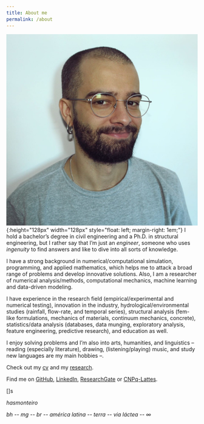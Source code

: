 ```yaml
---
title: About me
permalink: /about
---
```


![](/assets/images/perfil.png){:height="128px" width="128px" style="float: left; margin-right: 1em;"} I hold a bachelor’s degree in civil engineering and a Ph.D. in structural engineering, but I rather say that I’m just an _engineer_, someone who uses _ingenuity_ to find answers and like to dive into all sorts of knowledge.

I have a strong background in numerical/computational simulation, programming, and applied mathematics, which helps me to attack a broad range of problems and develop innovative solutions. Also, I am a researcher of numerical analysis/methods, computational mechanics, machine learning and data-driven modeling.

I have experience in the research field (empirical/experimental and numerical testing), innovation in the industry, hydrological/environmental studies (rainfall, flow-rate, and temporal series), structural analysis (fem-like formulations, mechanics of materials, continuum mechanics, concrete), statistics/data analysis (databases, data munging, exploratory analysis, feature engineering, predictive research), and education as well.

I enjoy solving problems and I’m also into arts, humanities, and linguistics – reading (especially literature), drawing, (listening/playing) music, and study new languages are my main hobbies –.

Check out my [cv]({{site.url}}/cv) and my [research]({{site.url}}/research). 

Find me on [GitHub](https://github.com/hasmonteiro), [LinkedIn](https://linkedin.com/in/hasmonteiro), [ResearchGate](https://www.researchgate.net/profile/Humberto-Monteiro) or [CNPq-Lattes](http://lattes.cnpq.br/3928759533862927).

\[\]s

_hasmonteiro_ 

_bh -- mg -- br -- américa latina -- terra -- via láctea -- &#8734;_
